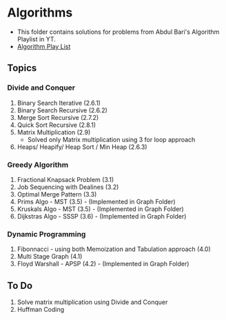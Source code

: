 # Algorithms

- This folder contains solutions for problems from Abdul Bari's Algorithm Playlist in YT.
- [Algorithm Play List](https://www.youtube.com/playlist?list=PLDN4rrl48XKpZkf03iYFl-O29szjTrs_O)

## Topics

### Divide and Conquer

1. Binary Search Iterative (2.6.1)
2. Binary Search Recursive (2.6.2)
3. Merge Sort Recursive (2.7.2)
4. Quick Sort Recursive (2.8.1)
5. Matrix Multiplication (2.9)
    - Solved only Matrix multiplication using 3 for loop approach
6. Heaps/ Heapify/ Heap Sort / Min Heap (2.6.3)

### Greedy Algorithm

1. Fractional Knapsack Problem (3.1)
2. Job Sequencing with Dealines (3.2)
3. Optimal Merge Pattern (3.3)
4. Prims Algo - MST (3.5) - (Implemented in Graph Folder)
5. Kruskals Algo - MST (3.5) - (Implemented in Graph Folder)
6. Dijkstras Algo - SSSP (3.6) - (Implemented in Graph Folder)

### Dynamic Programming

1. Fibonnacci - using both Memoization and Tabulation approach (4.0)
2. Multi Stage Graph (4.1)
3. Floyd Warshall - APSP (4.2) - (Implemented in Graph Folder)


## To Do
1. Solve matrix multiplication using Divide and Conquer
2. Huffman Coding

